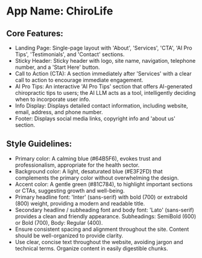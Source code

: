# **App Name**: ChiroLife

## Core Features:

- Landing Page: Single-page layout with 'About', 'Services', 'CTA', 'AI Pro Tips', 'Testimonials', and 'Contact' sections.
- Sticky Header: Sticky header with logo, site name, navigation, telephone number, and a 'Start Here' button.
- Call to Action (CTA): A section immediately after 'Services' with a clear call to action to encourage immediate engagement.
- AI Pro Tips: An interactive 'AI Pro Tips' section that offers AI-generated chiropractic tips to users; the AI LLM acts as a tool, intelligently deciding when to incorporate user info.
- Info Display: Displays detailed contact information, including website, email, address, and phone number.
- Footer: Displays social media links, copyright info and 'about us' section.

## Style Guidelines:

- Primary color: A calming blue (#64B5F6), evokes trust and professionalism, appropriate for the health sector.
- Background color: A light, desaturated blue (#E3F2FD) that complements the primary color without overwhelming the design.
- Accent color: A gentle green (#81C784), to highlight important sections or CTAs, suggesting growth and well-being.
- Primary headline font: 'Inter' (sans-serif) with bold (700) or extrabold (800) weight, providing a modern and readable title.
- Secondary headline / subheading font and body font: 'Lato' (sans-serif) provides a clean and friendly appearance. Subheadings: SemiBold (600) or Bold (700), Body: Regular (400).
- Ensure consistent spacing and alignment throughout the site. Content should be well-organized to provide clarity.
- Use clear, concise text throughout the website, avoiding jargon and technical terms. Organize content in easily digestible chunks.